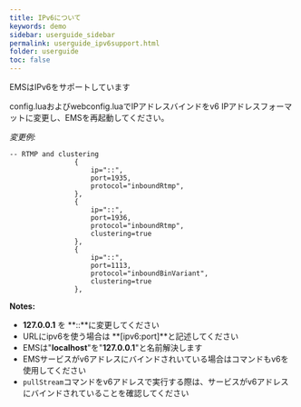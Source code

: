 ```yaml
---
title: IPv6について
keywords: demo
sidebar: userguide_sidebar
permalink: userguide_ipv6support.html
folder: userguide
toc: false
---
```


EMSはIPv6をサポートしています

config.luaおよびwebconfig.luaでIPアドレスバインドをv6 IPアドレスフォーマットに変更し、EMSを再起動してください。

*変更例:*

```
-- RTMP and clustering
				{
					ip="::",
					port=1935,
					protocol="inboundRtmp",
				},
				{
					ip="::",
					port=1936,
					protocol="inboundRtmp",
					clustering=true
				},
				{
					ip="::",
					port=1113,
					protocol="inboundBinVariant",
					clustering=true
				},
```

**Notes:**

- **127.0.0.1** を **::**に変更してください
- URLにipv6を使う場合は **[ipv6:port]**と記述してください
- EMSは"**localhost**"を"**127.0.0.1**"と名前解決します
- EMSサービスがv6アドレスにバインドされいている場合はコマンドもv6を使用してください
- `pullStream`コマンドをv6アドレスで実行する際は、サービスがv6アドレスにバインドされていることを確認してください
